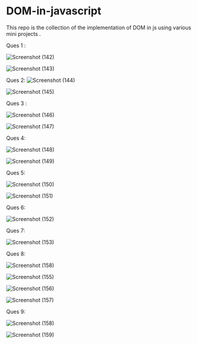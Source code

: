 # DOM-in-javascript
This repo is the collection of the implementation of DOM in js using various mini projects .

Ques 1 : 


![Screenshot (142)](https://github.com/Ziaurrehman90/DOM-in-javascript/assets/112377951/bde14409-ff67-4f8b-8acc-09d338ae7f86)


![Screenshot (143)](https://github.com/Ziaurrehman90/DOM-in-javascript/assets/112377951/e1e051aa-9d12-4790-b1a3-a2b40cb65820)

Ques 2:
![Screenshot (144)](https://github.com/Ziaurrehman90/DOM-in-javascript/assets/112377951/571deb0c-5234-466c-a124-efc0b4748aa7)


![Screenshot (145)](https://github.com/Ziaurrehman90/DOM-in-javascript/assets/112377951/1d27f03b-9ab0-40e5-973d-520b78384e5c)

Ques 3 :

![Screenshot (146)](https://github.com/Ziaurrehman90/DOM-in-javascript/assets/112377951/c77a512f-cafd-4ef5-9e1d-bb83ca8d698b)

![Screenshot (147)](https://github.com/Ziaurrehman90/DOM-in-javascript/assets/112377951/19805e16-0a47-4e7e-9bcd-cbde68821c4c)

Ques 4: 


![Screenshot (148)](https://github.com/Ziaurrehman90/DOM-in-javascript/assets/112377951/783898e1-662e-4445-91db-7fff83e900e5)


![Screenshot (149)](https://github.com/Ziaurrehman90/DOM-in-javascript/assets/112377951/0878b302-42b2-4969-9318-8deecc8e7e21)

Ques 5:

![Screenshot (150)](https://github.com/Ziaurrehman90/DOM-in-javascript/assets/112377951/ab929dec-fd12-44ce-928a-186fbf65e4eb)


![Screenshot (151)](https://github.com/Ziaurrehman90/DOM-in-javascript/assets/112377951/1b4fc62b-8ace-4851-81e3-af9e99067774)

Ques 6:

![Screenshot (152)](https://github.com/Ziaurrehman90/DOM-in-javascript/assets/112377951/a58a04b7-3e38-4a8a-8139-3f3b40ec4860)


Ques 7: 



![Screenshot (153)](https://github.com/Ziaurrehman90/DOM-in-javascript/assets/112377951/1b8578af-f225-4333-81ae-04de97cfbbd3)

Ques 8:

![Screenshot (158)](https://github.com/Ziaurrehman90/DOM-in-javascript/assets/112377951/73620a12-7e62-4729-b1fa-658f494ce470)



![Screenshot (155)](https://github.com/Ziaurrehman90/DOM-in-javascript/assets/112377951/3016347a-5938-4cd4-8fb4-bb454af196db)



![Screenshot (156)](https://github.com/Ziaurrehman90/DOM-in-javascript/assets/112377951/6743d453-58cf-4cff-a251-6e29f74a9dcf)


![Screenshot (157)](https://github.com/Ziaurrehman90/DOM-in-javascript/assets/112377951/70c033ba-9ac6-4943-8673-a32bce44f8ab)

Ques 9:


![Screenshot (158)](https://github.com/Ziaurrehman90/DOM-in-javascript/assets/112377951/06d81fa3-90c7-4948-80a0-eff6c1af60ae)


![Screenshot (159)](https://github.com/Ziaurrehman90/DOM-in-javascript/assets/112377951/2ca40075-c478-43bf-a6f7-c512f5f8d412)
